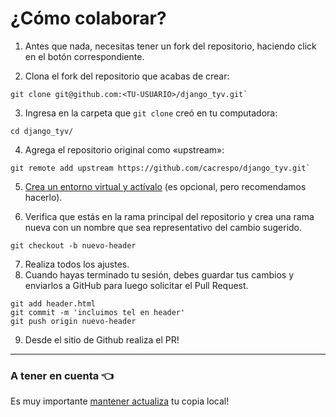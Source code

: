 # ¿Cómo colaborar?

1. Antes que nada, necesitas tener un fork del repositorio, haciendo click en el botón correspondiente.

2. Clona el fork del repositorio que acabas de crear:

```
git clone git@github.com:<TU-USUARIO>/django_tyv.git`
```

3. Ingresa en la carpeta que `git clone` creó en tu computadora:

```
cd django_tyv/
```

4. Agrega el repositorio original como «upstream»:

```
git remote add upstream https://github.com/cacrespo/django_tyv.git`
```

5. [Crea un entorno virtual y actívalo](faq.md#Paso-a-paso-para-crear-un-entorno-virtual) (es opcional, pero recomendamos hacerlo).

6. Verifica que estás en la rama principal del repositorio y crea una rama nueva con un nombre que sea representativo del cambio sugerido.

```
git checkout -b nuevo-header
```

7. Realiza todos los ajustes.
8. Cuando hayas terminado tu sesión, debes guardar tus cambios y enviarlos a GitHub para luego solicitar el Pull Request.

```
git add header.html
git commit -m 'incluimos tel en header'
git push origin nuevo-header
```

9. Desde el sitio de Github realiza el PR!

---
### A tener en cuenta :point_left:
Es muy importante [mantener actualiza](faq.md#cómo-mantengo-actualizada-mi-copia-del-repositorio) tu copia local!
